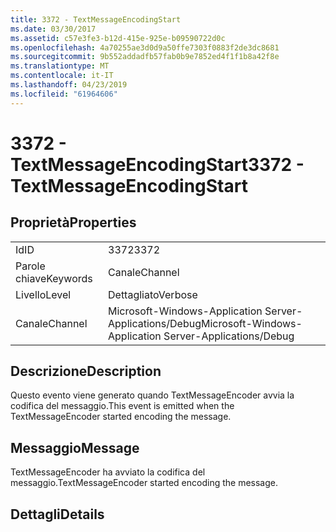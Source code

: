 ```yaml
---
title: 3372 - TextMessageEncodingStart
ms.date: 03/30/2017
ms.assetid: c57e3fe3-b12d-415e-925e-b09590722d0c
ms.openlocfilehash: 4a70255ae3d0d9a50ffe7303f0883f2de3dc8681
ms.sourcegitcommit: 9b552addadfb57fab0b9e7852ed4f1f1b8a42f8e
ms.translationtype: MT
ms.contentlocale: it-IT
ms.lasthandoff: 04/23/2019
ms.locfileid: "61964606"
---
```

# <a name="3372---textmessageencodingstart"></a><span data-ttu-id="6d9e7-102">3372 - TextMessageEncodingStart</span><span class="sxs-lookup"><span data-stu-id="6d9e7-102">3372 - TextMessageEncodingStart</span></span>
## <a name="properties"></a><span data-ttu-id="6d9e7-103">Proprietà</span><span class="sxs-lookup"><span data-stu-id="6d9e7-103">Properties</span></span>  
  
|||  
|-|-|  
|<span data-ttu-id="6d9e7-104">Id</span><span class="sxs-lookup"><span data-stu-id="6d9e7-104">ID</span></span>|<span data-ttu-id="6d9e7-105">3372</span><span class="sxs-lookup"><span data-stu-id="6d9e7-105">3372</span></span>|  
|<span data-ttu-id="6d9e7-106">Parole chiave</span><span class="sxs-lookup"><span data-stu-id="6d9e7-106">Keywords</span></span>|<span data-ttu-id="6d9e7-107">Canale</span><span class="sxs-lookup"><span data-stu-id="6d9e7-107">Channel</span></span>|  
|<span data-ttu-id="6d9e7-108">Livello</span><span class="sxs-lookup"><span data-stu-id="6d9e7-108">Level</span></span>|<span data-ttu-id="6d9e7-109">Dettagliato</span><span class="sxs-lookup"><span data-stu-id="6d9e7-109">Verbose</span></span>|  
|<span data-ttu-id="6d9e7-110">Canale</span><span class="sxs-lookup"><span data-stu-id="6d9e7-110">Channel</span></span>|<span data-ttu-id="6d9e7-111">Microsoft-Windows-Application Server-Applications/Debug</span><span class="sxs-lookup"><span data-stu-id="6d9e7-111">Microsoft-Windows-Application Server-Applications/Debug</span></span>|  
  
## <a name="description"></a><span data-ttu-id="6d9e7-112">Descrizione</span><span class="sxs-lookup"><span data-stu-id="6d9e7-112">Description</span></span>  
 <span data-ttu-id="6d9e7-113">Questo evento viene generato quando TextMessageEncoder avvia la codifica del messaggio.</span><span class="sxs-lookup"><span data-stu-id="6d9e7-113">This event is emitted when the TextMessageEncoder started encoding the message.</span></span>  
  
## <a name="message"></a><span data-ttu-id="6d9e7-114">Messaggio</span><span class="sxs-lookup"><span data-stu-id="6d9e7-114">Message</span></span>  
 <span data-ttu-id="6d9e7-115">TextMessageEncoder ha avviato la codifica del messaggio.</span><span class="sxs-lookup"><span data-stu-id="6d9e7-115">TextMessageEncoder started encoding the message.</span></span>  
  
## <a name="details"></a><span data-ttu-id="6d9e7-116">Dettagli</span><span class="sxs-lookup"><span data-stu-id="6d9e7-116">Details</span></span>
